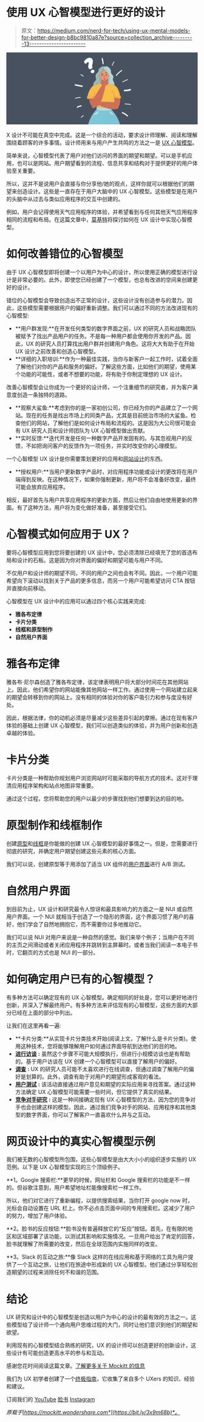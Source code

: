 # 使用 UX 心智模型进行更好的设计

> 原文：<https://medium.com/nerd-for-tech/using-ux-mental-models-for-better-design-b8bc9810a87e?source=collection_archive---------13----------------------->

![](img/5ade0201131917f360196309da48895a.png)

X 设计不可能在真空中完成。这是一个综合的活动，要求设计师理解、阅读和理解围绕着顾客的许多事情。设计师用来与用户产生共鸣的方法之一是 [UX 心智模型](https://bit.ly/3glErc1)。

简单来说，心智模型代表了用户对他们访问的界面的期望和期望。可以是手机应用，也可以是网站。用户期望看到的流程、信息共享和结构对于提供更好的用户体验至关重要。

所以，这并不是说用户会直接与你分享他/她的观点，这样你就可以根据他们的期望来创造设计。这些是一直存在于用户大脑中的 UX 心智模型。这些模型是在用户的头脑中从过去与类似应用程序的交互中创建的。

例如，用户会记得使用天气应用程序的体验，并希望看到与任何其他天气应用程序相同的流程和布局。在这篇文章中，[莫基特](https://bit.ly/3ewCXuz)将探讨如何在 UX 设计中实现心智模型。

# 如何改善错位的心智模型

由于 UX 心智模型即将创建一个以用户为中心的设计，所以使用正确的模型进行设计是非常必要的。此外，即使您已经创建了一个模型，也总有改进的空间来创建更好的设计。

错位的心智模型会导致创造出不正常的设计，这些设计没有创造参与的潜力。因此，这些模型需要根据用户的偏好重新调整。我们可以通过不同的方法改进现有的心智模型:

*   **用户群发现:**在开发任何类型的数字界面之前，UX 的研究人员和战略团队被赋予了找出产品用户的任务。不是每一种用户都会使用你开发的产品。因此，UX 的研究人员打算找出用户群并创建用户角色。这将大大有助于在开始 UX 设计之前改善和创造心智模型。
*   **详细的入职培训:**作为一种最佳实践，当你与新客户一起工作时，试着全面了解他们对你的产品和服务的偏好。了解这些方面，比如他们的期望，使用某个功能的可能性，或者不想要的功能，将有助于你制定理想的 UX 设计。

改善心智模型会让你成为一个更好的设计师，一个注重细节的研究者，并为客户满意度创造一条独特的道路。

*   **观察大鲨鱼:**考虑到你的是一家初创公司，你已经为你的产品建立了一个网站。现在的任务是找出市场上的同类产品，尤其是目前统治市场的大鲨鱼。检查他们的网站，了解他们是如何设计布局和流程的。这是因为大公司很可能会有 UX 研究人员和设计师团队为 UX 心智模型做出贡献。
*   **实时反馈:**迭代开发是任何一种数字产品开发固有的。与其忽视用户的反馈，不如把询问客户的反馈作为一项任务，并实时改变你的心理模型。

一个心智模型 UX 设计是你需要策划更好的应用和[网站设计](https://bit.ly/2QFxDek)的东西。

*   **授权用户:**当用户更新数字产品时，对应用程序功能或设计的更改将在用户端得到反映。在这种情况下，如果你强制更新，用户将不会准备好改变，最终可能会放弃应用程序。

相反，最好首先与用户共享应用程序的更新方面，然后让他们自由地使用更新的界面。有了这种方法，用户将为变化做好准备，甚至接受它们。

# 心智模式如何应用于 UX？

要将心智模型应用到您将要创建的 UX 设计中，您必须清除已经填充了您的首选布局和设计的石板。这是因为你对界面的偏好和期望可能与用户不同。

不仅用户和设计师的期望不同，不同的用户之间也会有不同。因此，一个用户可能希望向下滚动以找到关于产品的更多信息，而另一个用户可能希望访问 CTA 按钮并直接向前移动。

心智模型在 UX 设计中的应用可以通过四个核心实践来完成:

*   **雅各布定律**
*   **卡片分类**
*   **线框和原型制作**
*   **自然用户界面**

# 雅各布定律

雅各布·尼尔森创造了雅各布定律，该定律表明用户将大部分时间花在其他网站上。因此，他们希望你的网站能像其他网站一样工作。通过使用一个网站建立起来的期望会转移到你的网站上。没有相同的体验对你的客户吸引力和参与度没有好处。

因此，根据法律，你的动机必须是尽量减少这些差异引起的摩擦。通过在现有客户体验的基础上创建 UX 心智模型，我们可以创造类似的体验，并为用户创新和创造卓越的体验。

# 卡片分类

卡片分类是一种帮助你规划用户浏览网站时可能采取的导航方式的技术。这对于理清应用程序架构和站点地图非常重要。

通过这个过程，您将帮助您的用户以最少的步骤找到他们想要到达的目的地。

# 原型制作和线框制作

创建[原型](https://bit.ly/32oXUjJ)和[线框](https://bit.ly/32tNXBD)是你能做的创建 UX 心智模型的最好事情之一。但是，您需要进行彻底的研究，并确定用户期望创建这些元素的核心方面。

我们可以说，创建原型等于用添加了适当 UX 组件的[用户界面](https://bit.ly/3v310qc)进行 A/B 测试。

# 自然用户界面

到目前为止，UX 设计和研究最令人惊讶和最具影响力的方面之一是 NUI 或自然用户界面。一个 NUI 就相当于创造了一个隐形的界面，这个界面习惯了用户的喜好，他们学会了自然地拥抱它，而不需要你过多地推动它。

我们可以说 NUI 对用户来说是一种自然的感觉。我们来举个例子；当用户在不同的主页之间滑动或者关闭应用程序并跳转到主屏幕时。或者当我们阅读一本电子书时，它翻页的方式也是 NUI 的一部分。

# 如何确定用户已有的心智模型？

有多种方法可以确定现有的 UX 心智模型。确定相同的好处是，您可以更好地进行创新，并深入了解最终用户。有多种方法来评估现有的心智模型，这些方面的大部分已经在上面的部分中列出。

让我们在这里再看一遍:

*   **卡片分类:**从实现卡片分类技术开始(阅读上文，了解什么是卡片分类)。使用这种技术，您将能够理解用户如何通过界面导航到达他们的目的地。
*   [**进行访谈**](https://bit.ly/3syvuyq) **:** 虽然这个步骤不可能大规模执行，但进行小规模访谈也是有帮助的。基于用户访谈在 UX 创建一个心智模型可以直接了解用户的偏好。
*   [**调查**](https://bit.ly/2QEHP6R) **:** UX 的研究人员可能不太喜欢进行在线调查，但通过调查了解用户的偏好是划算的。此外，调查有助于对用户的期望形成客观的看法。
*   [**用户测试**](https://bit.ly/3giOWNn) **:** 该活动直接通过用户意见和期望的实际应用来寻找答案。通过这种方法确定 UX 心智模型可能需要一些时间，但它提供了真实的结果。
*   [**竞争对手研究**](https://bit.ly/3aoHOet) **:** 这是一种间接确定现有 UX 心智模型的方法，因为您的竞争对手也会创建这样的模型。因此，通过我们竞争对手的网站、应用程序和其他类型的数字界面，你可以了解客户一直喜欢什么并与之互动。

# 网页设计中的真实心智模型示例

我们被无数的心智模型所包围，这些心智模型是由大大小小的组织逐步实施的 UX 范例。以下是 UX 心智模型实现的三个顶级例子。

**1。Google 搜索栏:**更早的时候，网址栏和 Google 搜索栏的功能是不一样的。但谷歌注意到，用户希望地址栏能像搜索栏一样工作。

所以，他们对它进行了重新编程，以提供搜索结果，当你打开 google now 时，光标会自动设置在 URL 栏上。你不必点击页面中间的专用搜索栏。这减少了用户的努力，增加了用户体验。

**2。脸书的反应按钮:**脸书没有普遍释放它的“反应”按钮。首先，在有限的地区和区域部署了该功能，以测试其影响和实施情况。一旦用户给出了肯定的回答，脸书就理解了所需要的改变，然后在全球范围内实施同样的改变。

**3。Slack 的互动之旅:**像 Slack 这样的在线应用和基于网络的工具为用户提供了一个互动之旅，让他们在旅途中形成新的 UX 心智模型。他们通过分享轻松创造期望的过程来消除任何不和谐的范围。

# 结论

UX 研究和设计中的心智模型是创造以用户为中心的设计的最有效的方法之一。这些模型给了设计师一个通向用户思维过程的大门，同时让他们意识到他们的期望和欲望。

利用现有的心智模型结合熟练的研究，UX 的设计师可以创造更好的创新设计，这些设计有可能创造更高水平的参与和互动。

感谢您花时间阅读这篇文章。[了解更多关于 Mockitt 的信息](https://bit.ly/3ewCXuz)

我们为 UX 初学者创建了一个[终极指南](https://bit.ly/2OLPPlW)，它收集了来自多个 UXers 的知识、经验和建议。

订阅我们的 [YouTube](https://www.youtube.com/channel/UCESxamaRS8nOGpWYvP1VSqA) [脸书](https://www.facebook.com/mockitt) [Instagram](https://www.instagram.com/wondershare.mockitt/)

*原载于*[*https://mockitt.wondershare.com*](https://bit.ly/3x9m68b)*。*